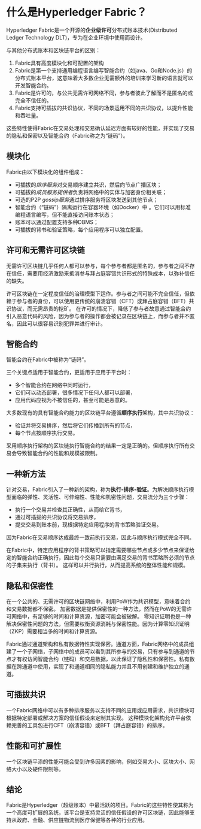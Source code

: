 <!--
 * @Author: ZhXZhao
 * @Date: 2021-01-08 22:17:52
 * @LastEditors: ZhXZhao
 * @LastEditTime: 2021-01-10 16:18:17
 * @Description:
-->
# 什么是Hyperledger Fabric？

Hyperledger Fabric是一个开源的**企业级许可**分布式账本技术(Distributed Ledger Technology DLT)，专为在企业环境中使用而设计。

与其他分布式账本和区块链平台的区别：
1. Fabric具有高度模块化和可配置的架构
2. Fabric是第一个支持通用编程语言编写智能合约（如java、Go和Node.js）的分布式账本平台，这意味着大多数企业无需额外的培训来学习新的语言就可以开发智能合约。
3. Fabric是许可的，与公共无需许可网络不同，参与者彼此了解而不是匿名的或完全不信任的。
4. Fabric支持可插拔的共识协议，不同的场景运用不同的共识协议，以提升性能和吞吐量。

这些特性使得Fabric在交易处理和交易确认延迟方面有较好的性能，并实现了交易的隐私和保密以及智能合约（Fabric称之为“链码”）。

## 模块化

Fabric由以下模块化的组件组成：
+ 可插拔的*排序服务*对交易顺序建立共识，然后向节点广播区块；
+ 可插拔的*成员服务提供者*负责将网络中的实体与加密身份相关联；
+ 可选的P2P *gossip服务*通过排序服务将区块发送到其他节点；
+ 智能合约（“链码”）隔离运行在容器环境（如Docker）中  。它们可以用标准编程语言编写，但不能直接访问账本状态；
+ 账本可以通过配置支持多种DBMS；
+ 可插拔的背书和验证策略，每个应用程序可以独立配置。

## 许可和无需许可区块链

无需许可区块链几乎任何人都可以参与，每个参与者都是匿名的，参与者之间不存在信任，需要用经济激励来抵消参与拜占庭容错共识形式的特殊成本，以弥补信任的缺失。

许可区块链在一定程度信任的治理模型下运作。参与者之间可能不完全信任，但依赖于参与者的身份，可以使用更传统的崩溃容错（CFT）或拜占庭容错（BFT）共识协议，而无需昂贵的挖矿。
在许可的情况下，降低了参与者故意通过智能合约引入恶意代码的风险，因为参与者的操作都会被记录在区块链上，而参与者并不匿名，因此可以很容易识别犯罪并进行审计。

## 智能合约

智能合约在Fabric中被称为“链码”。

三个关键点适用于智能合约，更适用于应用于平台时：
+ 多个智能合约在网络中同时运行，
+ 它们可以动态部署，很多情况下任何人都可以部署，
+ 应用代码应视为不被信任的，甚至可能是恶意的。

大多数现有的具有智能合约能力的区块链平台遵循**顺序执行**架构，其中共识协议：
+ 验证并将交易排序，然后将它们传播到所有的节点，
+ 每个节点按顺序执行交易。

采用顺序执行架构的区块链执行智能合约的结果一定是正确的。但顺序执行所有交易会导致智能合约的性能和规模被限制。

## 一种新方法

针对交易，Fabric引入了一种新的架构，称为**执行-排序-验证**。为解决顺序执行模型面临的弹性、灵活性、可伸缩性、性能和机密性问题，交易流分为三个步骤：
+ 执行一个交易并检查其正确性，从而给它背书，
+ 通过可插拔的共识协议将交易排序，
+ 提交交易到账本前，现根据特定应用程序的背书策略验证交易。

因为Fabric在交易顺序达成最终一致前执行交易，因此与顺序执行模式完全不同。

在Fabric中，特定应用程序的背书策略可以指定需要哪些节点或多少节点来保证给定的智能合约正确执行，因此每个交易只需要由满足交易的背书策略所必须的节点的子集来执行（背书）。
这样可以并行执行，从而提高系统的整体性能和规模。

## 隐私和保密性

在一个公共的、无需许可的区块链网络中，利用PoW作为共识模型，意味着合约和交易数据都不保密。
加密数据是提供保密性的一种方法，然而在PoW的无需许可网络中，有足够的时间和计算资源，加密可能会被破解。
零知识证明也是一种解决保密性问题的方法，但需要权衡资源消耗与保密性能。因为计算零知识证明（ZKP）需要相当多的时间和计算资源。

Fabric通过通道架构和私有数据特性实现保密。通道方面，Fabric网络中的成员组建了一个子网络，子网络中的成员可以看到其所参与的交易，只有参与到通道的节点才有权访问智能合约（链码）和交易数据，以此保证了隐私性和保密性。私有数据在跨通道中使用，实现了和通道相同的隐私能力并且不用创建和维护独立的通道。

## 可插拔共识

一个Fabric网络中可以有多种排序服务以支持不同的应用或应用需求，共识模块可根据特定部署或解决方案的信任假设来定制其实现。
这种模块化架构允许平台依赖完善的工具包进行CFT（崩溃容错）或BFT（拜占庭容错）的排序。

## 性能和可扩展性

一个区块链平添的性能可能会受到许多因素的影响，例如交易大小、区块大小、网络大小以及硬件限制等。

## 结论

Fabric是Hyperledger（超级账本）中最活跃的项目。Fabric的这些特性使其称为一个高度可扩展的系统，该平台是支持灵活的信任假设的许可区块链，因此能够支持从政府、金融、供应链物流到医疗保健等各种的行业应用。

